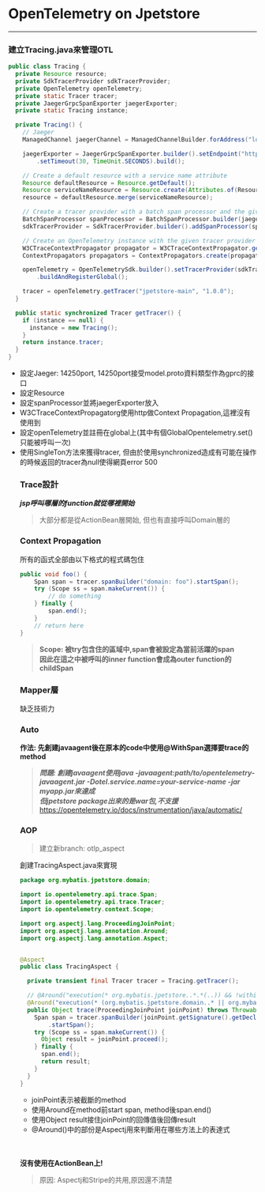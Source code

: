 # OpenTelemetry on Jpetstore
---
### 建立Tracing.java來管理OTL
```java
public class Tracing {
  private Resource resource;
  private SdkTracerProvider sdkTracerProvider;
  private OpenTelemetry openTelemetry;
  private static Tracer tracer;
  private JaegerGrpcSpanExporter jaegerExporter;
  private static Tracing instance;

  private Tracing() {
    // Jaeger
    ManagedChannel jaegerChannel = ManagedChannelBuilder.forAddress("localhost", 14250).usePlaintext().build();

    jaegerExporter = JaegerGrpcSpanExporter.builder().setEndpoint("http://localhost:14250")
        .setTimeout(30, TimeUnit.SECONDS).build();

    // Create a default resource with a service name attribute
    Resource defaultResource = Resource.getDefault();
    Resource serviceNameResource = Resource.create(Attributes.of(ResourceAttributes.SERVICE_NAME, "jpetstore-main"));
    resource = defaultResource.merge(serviceNameResource);

    // Create a tracer provider with a batch span processor and the given resource
    BatchSpanProcessor spanProcessor = BatchSpanProcessor.builder(jaegerExporter).build();
    sdkTracerProvider = SdkTracerProvider.builder().addSpanProcessor(spanProcessor).setResource(resource).build();

    // Create an OpenTelemetry instance with the given tracer provider and propagator
    W3CTraceContextPropagator propagator = W3CTraceContextPropagator.getInstance();
    ContextPropagators propagators = ContextPropagators.create(propagator);

    openTelemetry = OpenTelemetrySdk.builder().setTracerProvider(sdkTracerProvider).setPropagators(propagators)
        .buildAndRegisterGlobal();

    tracer = openTelemetry.getTracer("jpetstore-main", "1.0.0");
  }

  public static synchronized Tracer getTracer() {
    if (instance == null) {
      instance = new Tracing();
    }
    return instance.tracer;
  }
}
```
<ul>
<li>設定Jaeger: 14250port, 14250port接受model.proto資料類型作為gprc的接口</li>
<li>設定Resource</li>
<li>設定spanProcessor並將jaegerExporter放入</li>
<li>W3CTraceContextPropagatorg使用http做Context Propagation,這裡沒有使用到</li>
<li>設定openTelemetry並註冊在global上(其中有個GlobalOpentelemetry.set()只能被呼叫一次)</li>
<li>使用SingleTon方法來獲得tracer, 但由於使用synchronized造成有可能在操作的時候返回的tracer為null使得網頁error 500</li>

### Trace設計

***jsp呼叫哪層的function就從哪裡開始***
> 大部分都是從ActionBean層開始, 但也有直接呼叫Domain層的

### Context Propagation

所有的函式全部由以下格式的程式碼包住
```java
public void foo() {
    Span span = tracer.spanBuilder("domain: foo").startSpan();
    try (Scope ss = span.makeCurrent()) {
        // do something
    } finally {
        span.end();
    }
    // return here
}
```
> **Scope: 被try包含住的區域中,span會被設定為當前活躍的span  
因此在這之中被呼叫的inner function會成為outer function的childSpan**

### Mapper層

缺乏技術力

### Auto

**作法: 先創建javaagent後在原本的code中使用@WithSpan選擇要trace的method**
> ***問題: 創建javaagent使用java -javaagent:path/to/opentelemetry-javaagent.jar -Dotel.service.name=your-service-name -jar myapp.jar來達成  
但jpetstore package出來的是war包,不支援***  
https://opentelemetry.io/docs/instrumentation/java/automatic/

### AOP
> 建立新branch: otlp_aspect

創建TracingAspect.java來實現
```java
package org.mybatis.jpetstore.domain;

import io.opentelemetry.api.trace.Span;
import io.opentelemetry.api.trace.Tracer;
import io.opentelemetry.context.Scope;

import org.aspectj.lang.ProceedingJoinPoint;
import org.aspectj.lang.annotation.Around;
import org.aspectj.lang.annotation.Aspect;


@Aspect
public class TracingAspect {

  private transient final Tracer tracer = Tracing.getTracer();

  // @Around("execution(* org.mybatis.jpetstore..*.*(..)) && !within(org.mybatis.jpetstore.domain.TracingAspect) && !within(org.mybatis.jpetstore.domain.Tracing)")  
  @Around("execution(* (org.mybatis.jpetstore.domain..* || org.mybatis.jpetstore.service..* || org.mybatis.jpetstore.mapper..*).*(..)) && !within(org.mybatis.jpetstore.domain.TracingAspect) && !within(org.mybatis.jpetstore.domain.Tracing)")
  public Object trace(ProceedingJoinPoint joinPoint) throws Throwable {
    Span span = tracer.spanBuilder(joinPoint.getSignature().getDeclaringTypeName() + ": " + joinPoint.getSignature().getName())
        .startSpan();
    try (Scope ss = span.makeCurrent()) {
      Object result = joinPoint.proceed();
    } finally {
      span.end();
      return result;
    }
  }
}
```

* joinPoint表示被截斷的method
* 使用Around在method前start span, method後span.end()
* 使用Object result接住joinPoint的回傳值後回傳result
* @Around()中的部份是Aspectj用來判斷用在哪些方法上的表達式
<br/>
<br/>

**沒有使用在ActionBean上!**
> 原因: Aspectj和Stripe的共用,原因還不清楚
